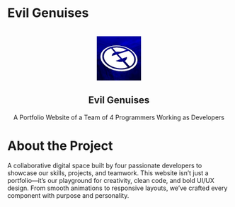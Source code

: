 # Evil Genuises 
<br />
<div align="center">
  <a href="https://github.com/lukazbaum/discord-bot-handler">
    <img src="logo.jpeg" alt="Logo" width="100" height="100">
  </a>

  <h2 align="center">Evil Genuises</h2>
  <p align="center">
  A Portfolio Website of a Team of 4  Programmers Working as Developers 
    <br />
      </p>
</div>

# About the Project
A collaborative digital space built by four passionate developers to showcase our skills, projects, and teamwork.
This website isn’t just a portfolio—it’s our playground for creativity, clean code, and bold UI/UX design. From smooth animations to responsive layouts, we’ve crafted every component with purpose and personality.
